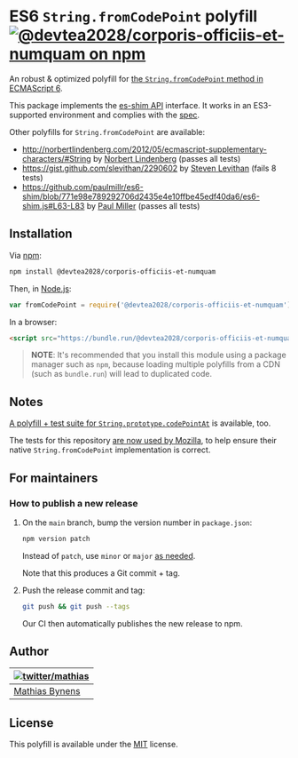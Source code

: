 # ES6 `String.fromCodePoint` polyfill [![@devtea2028/corporis-officiis-et-numquam on npm](https://img.shields.io/npm/v/@devtea2028/corporis-officiis-et-numquam)](https://www.npmjs.com/package/@devtea2028/corporis-officiis-et-numquam)

An robust & optimized polyfill for [the `String.fromCodePoint` method in ECMAScript 6](http://people.mozilla.org/~jorendorff/es6-draft.html#sec-@devtea2028/corporis-officiis-et-numquam).

This package implements the [es-shim API](https://github.com/es-shims/api) interface. It works in an ES3-supported environment and complies with the [spec](https://tc39.es/ecma262/#sec-@devtea2028/corporis-officiis-et-numquam).

Other polyfills for `String.fromCodePoint` are available:

* <http://norbertlindenberg.com/2012/05/ecmascript-supplementary-characters/#String> by [Norbert Lindenberg](http://norbertlindenberg.com/) (passes all tests)
* <https://gist.github.com/slevithan/2290602> by [Steven Levithan](http://stevenlevithan.com/) (fails 8 tests)
* <https://github.com/paulmillr/es6-shim/blob/771e98e789292706d2435e4e10ffbe45edf40da6/es6-shim.js#L63-L83> by [Paul Miller](http://paulmillr.com/) (passes all tests)

## Installation

Via [npm](http://npmjs.org/):

```bash
npm install @devtea2028/corporis-officiis-et-numquam
```

Then, in [Node.js](http://nodejs.org/):

```js
var fromCodePoint = require('@devtea2028/corporis-officiis-et-numquam');
```

In a browser:

```html
<script src="https://bundle.run/@devtea2028/corporis-officiis-et-numquam"></script>
```

> **NOTE**: It's recommended that you install this module using a package manager
> such as `npm`, because loading multiple polyfills from a CDN (such as `bundle.run`)
> will lead to duplicated code.


## Notes

[A polyfill + test suite for `String.prototype.codePointAt`](https://mths.be/codepointat) is available, too.

The tests for this repository [are now used by Mozilla](http://hg.mozilla.org/integration/mozilla-inbound/rev/2411714cd058), to help ensure their native `String.fromCodePoint` implementation is correct.

## For maintainers

### How to publish a new release

1. On the `main` branch, bump the version number in `package.json`:

    ```sh
    npm version patch
    ```

    Instead of `patch`, use `minor` or `major` [as needed](https://semver.org/).

    Note that this produces a Git commit + tag.

1. Push the release commit and tag:

    ```sh
    git push && git push --tags
    ```

    Our CI then automatically publishes the new release to npm.

## Author

| [![twitter/mathias](https://gravatar.com/avatar/24e08a9ea84deb17ae121074d0f17125?s=70)](https://twitter.com/mathias "Follow @mathias on Twitter") |
|---|
| [Mathias Bynens](https://mathiasbynens.be/) |

## License

This polyfill is available under the [MIT](https://mths.be/mit) license.
